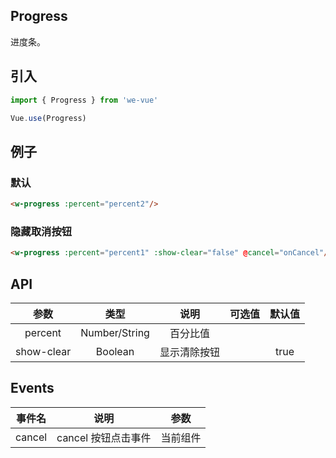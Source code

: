 Progress
---
进度条。

## 引入

```js
import { Progress } from 'we-vue'

Vue.use(Progress)
```

## 例子

### 默认

```html
<w-progress :percent="percent2"/>
```

### 隐藏取消按钮

```html
<w-progress :percent="percent1" :show-clear="false" @cancel="onCancel"/>
```

## API

|   参数   |   类型    |   说明   | 可选值  |  默认值  |
| :----: | :-----: | :----: | :--: | :---: |
| percent  | Number/String  |  百分比值   |      |   |
| show-clear  | Boolean  |  显示清除按钮   |      | true  |


## Events

|   事件名   |   说明    |   参数   |
| :----: | :-----: | :----: |
| cancel  | cancel 按钮点击事件  |  当前组件   |

